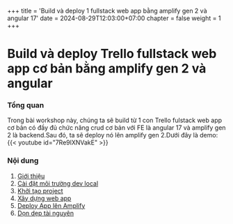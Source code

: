 +++
title = 'Build và deploy 1 fullstack web app bằng amplify gen 2 và angular 17'
date = 2024-08-29T12:03:00+07:00
chapter = false
weight = 1
+++

# Build và deploy Trello fullstack web app cơ bản bằng amplify gen 2 và angular 


### Tổng quan

Trong bài workshop này, chúng ta sẽ build từ 1 con Trello fulstack web app cơ bản có đầy đủ chức năng crud cơ bản với FE là angular 17 và amplify gen 2 là backend.Sau đó,
ta sẽ deploy nó lên amplify gen 2.Dưới đây là demo:
{{< youtube id="7Re9lXNVakE" >}}

### Nội dung
 1. [Giới thiệu](./1-introduction/_index.md)
 2. [Cài đặt môi trường dev local](2-set-up-develop-environment/_index.md)
 3. [Khởi tạo project](3-set-up-project/_index.md)
 4. [Xây dựng web app](4-build-app/_index.md)
 5. [Deploy App lên Amplify](./5-deployAmplify/_index.md)
 6. [Dọn dẹp tài nguyên](./6-clean-resource/_index.md)
